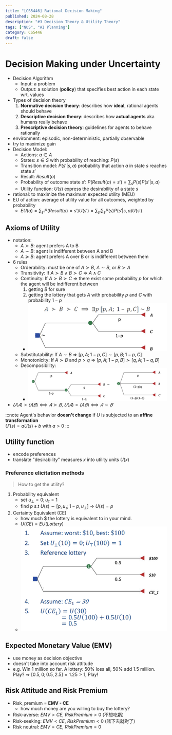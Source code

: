 ```yaml
---
title: "[CS5446] Rational Decision Making"
published: 2024-08-28
description: "#3 Decision Theory & Utility Theory"
tags: ["NUS", "AI Planning"]
category: CS5446
draft: false
---
```


# Decision Making under **Uncertainty**
- Decision Algorithm
    - Input: a problem
    - Output: a solution (**policy**) that specifies best action in each state wrt. values
- Types of decision theory
    1. **Normative decision theory**: describes how **ideal**, rational agents should behave
    2. **Descriptive decision theory**: describes how **actual agents** aka humans really behave
    3. **Prescriptive decision theory**: guidelines for agents to behave rationally
- environment: episodic, non-deterministic, partially observable
- try to maximize gain
- Decision Model:
    - Actions: $a ∈ A$
    - States: $s ∈ S$ with probability of reaching: $P(s)$
    - Transition model: $P(s'|s, a)$ probability that action $a$ in state $s$ reaches state $s'$
    - Result: $Result(a)$ 
    - Probability of outcome state $s'$: $P(Result(a) = s') = \sum_{s} P(s)P(s'|s,a)$
    - Utility function: $U(s)$ express the desirability of a state $s$
- rational: to maximize the maximum expected utility (MEU)
- EU of action: average of utility value for all outcomes, weighted by probability
    - $EU(a) = \sum_{s'}P(Result(a) = s')U(s') = \sum_{s'} \sum_{s} P(s)P(s'|s, a)U(s')$
## Axioms of Utility
- notation:
    - $A ≻ B$: agent prefers A to B
    - $A ∼ B$: agent is indifferent between A and B
    - $A ≽ B$: agent prefers A over B or is indifferent between them
- 6 rules
    - Orderability: must be one of $A ≻ B$, $A∼B$, or $B ≻ A$
    - Transitivity: If $A ≻ B ∧ B ≻ C$ => $A ∧ C$
    - Continuity: If $A ≻ B ≻ C$ => there exist some probability $p$ for which the agent will be indifferent between
        1. getting $B$ for sure
        2. getting the lottery that gets $A$ with probability $p$ and $C$ with probability $1-p$
        - ![Continuity](continuity.png)
    - Substitutability: If $A ∼ B$ => $[p, A; 1-p, C] ∼ [p, B; 1-p, C]$
    - Monotonicity: If $A ≻ B$ and $p > q$ => $[p, A; 1-p, B] ≻ [q, A; 1-q, B]$
    - Decomposibility: 
        - ![Decomposibility](decomposibility.png)
- $𝑈(𝐴) > 𝑈(𝐵) ⟺ 𝐴 ≻ 𝐵$, $𝑈(𝐴) = 𝑈(𝐵) ⟺ 𝐴 ∼ 𝐵$

:::note
Agent's behavior **doesn't change** if $U$ is subjected to an **affine transformation**  
$U'(s) = aU(s) + b$ with $a > 0$
:::

## Utility function
- encode preferences
- translate "desirability" measures $x$ into utility units $U(x)$
### Preference elicitation methods
> How to get the utility?

1. Probability equivalent
    - set $u_{\perp} = 0; u_{\tau} = 1$
    - find $p$ s.t $U(s) ∼ [p, u_{\tau} ; 1-p, u_{\perp}]$ => $U(s) = p$
2. Certainty Equivalent (CE)
    - how much $ the lottery is equivalent to in your mind.
    - $U(CE) = EU(Lottery)$
    - ![CE example](CE.png)
## Expected Monetary Value (EMV)
- use money as decision objective
- doesn't take into account risk attitude
- e.g. Win 1 million so far. A lottery: 50% loss all, 50% add 1.5 million. Play?
    => $[0.5, 0; 0.5, 2.5] = 1.25 > 1$, Play!
## Risk Attitude and Risk Premium
- Risk_premium = **EMV - CE**
    - how much money are you willing to buy the lottery?
- Risk-averse: $EMV > CE$, $RiskPremium > 0$ (不想吃虧)
- Risk-seeking: $EMV < CE$, $RiskPremium < 0$ (賭下去就對了)
- Risk neutral: $EMV = CE$, $RiskPremium = 0$

